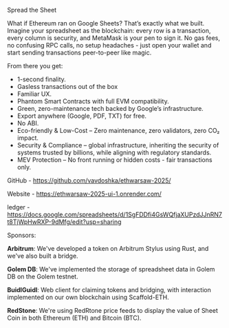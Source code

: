 Spread the Sheet

What if Ethereum ran on Google Sheets? That’s exactly what we built. Imagine your spreadsheet as the blockchain: every row is a transaction, every column is security, and MetaMask is your pen to sign it. No gas fees, no confusing RPC calls, no setup headaches - just open your wallet and start sending transactions peer-to-peer like magic.

From there you get:

- 1-second finality.
- Gasless transactions out of the box
- Familiar UX.
- Phantom Smart Contracts with full EVM compatibility.
- Green, zero-maintenance tech backed by Google’s infrastructure.
- Export anywhere (Google, PDF, TXT) for free.
- No ABI.
- Eco-friendly & Low-Cost – Zero maintenance, zero validators, zero CO₂ impact.
- Security & Compliance – global infrastructure, inheriting the security of systems trusted by billions, while aligning with regulatory standards.
- MEV Protection – No front running or hidden costs - fair transactions only.


GitHub - https://github.com/vavdoshka/ethwarsaw-2025/

Website - https://ethwarsaw-2025-ui-1.onrender.com/

ledger - https://docs.google.com/spreadsheets/d/1SgFDDfi4GsWQfjaXUPzdJJnRN7t8TjWpHwRXP-9dMfg/edit?usp=sharing



Sponsors:

**Arbitrum**: We've developed a token on Arbitrum Stylus using Rust, and we've also built a bridge.

**Golem DB**: We've implemented the storage of spreadsheet data in Golem DB on the Golem testnet.

**BuidlGuidl**: Web client for claiming tokens and bridging, with interaction implemented on our own blockchain using Scaffold-ETH.

**RedStone**: We're using RedRtone price feeds to display the value of Sheet Coin in both Ethereum (ETH) and Bitcoin (BTC).
